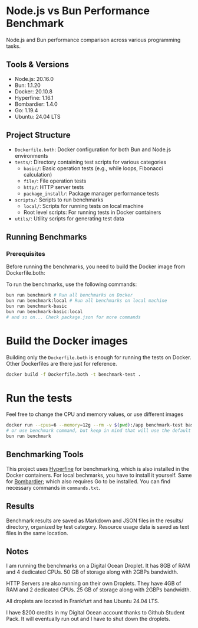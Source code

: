 # Node.js vs Bun Performance Benchmark

Node.js and Bun performance comparison across various programming tasks.

## Tools & Versions

- Node.js: 20.16.0
- Bun: 1.1.20
- Docker: 20.10.8
- Hyperfine: 1.16.1
- Bombardier: 1.4.0
- Go: 1.19.4
- Ubuntu: 24.04 LTS

## Project Structure

- `Dockerfile.both`: Docker configuration for both Bun and Node.js environments
- `tests/`: Directory containing test scripts for various categories
  - `basic/`: Basic operation tests (e.g., while loops, Fibonacci calculation)
  - `file/`: File operation tests
  - `http/`: HTTP server tests
  - `package_install/`: Package manager performance tests
- `scripts/`: Scripts to run benchmarks
  - `local/`: Scripts for running tests on local machine
  - Root level scripts: For running tests in Docker containers
- `utils/`: Utility scripts for generating test data

## Running Benchmarks

### Prerequisites

Before running the benchmarks, you need to build the Docker image from Dockerfile.both:

To run the benchmarks, use the following commands:

```bash
bun run benchmark # Run all benchmarks on Docker
bun run benchmark:local # Run all benchmarks on local machine
bun run benchmark-basic
bun run benchmark-basic:local
# and so on... Check package.json for more commands
```

# Build the Docker images

Building only the `Dockerfile.both` is enough for running the tests on Docker. Other Dockerfiles are there just for reference.

```bash
docker build -f Dockerfile.both -t benchmark-test .
```

# Run the tests

Feel free to change the CPU and memory values, or use different images

```bash
docker run --cpus=6 --memory=12g --rm -v $(pwd):/app benchmark-test bash /app/run_tests.sh
# or use benchmark command, but keep in mind that will use the default values for CPU and memory
bun run benchmark
```

## Benchmarking Tools

This project uses [Hyperfine](https://github.com/sharkdp/hyperfine) for benchmarking, which is also installed in the Docker containers. For local bechmarks, you have to install it yourself. Same for [Bombardier](https://github.com/codesenberg/bombardier); which also requires Go to be installed. You can find necessary commands in `commands.txt`.

## Results

Benchmark results are saved as Markdown and JSON files in the results/ directory, organized by test category. Resource usage data is saved as text files in the same location.

## Notes

I am running the benchmarks on a Digital Ocean Droplet. It has 8GB of RAM and 4 dedicated CPUs. 50 GB of storage along with 2GBPs bandwidth.

HTTP Servers are also running on their own Droplets. They have 4GB of RAM and 2 dedicated CPUs. 25 GB of storage along with 2GBPs bandwidth.

All droplets are located in Frankfurt and has Ubuntu 24.04 LTS.

I have $200 credits in my Digital Ocean account thanks to Github Student Pack. It will eventually run out and I have to shut down the droplets.

